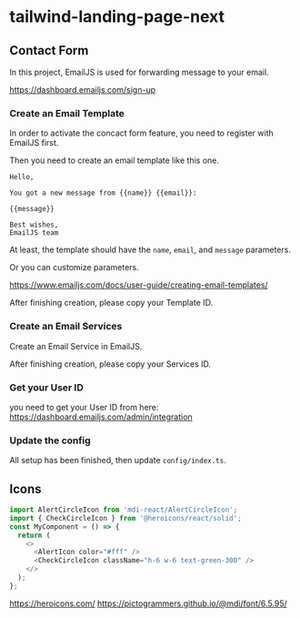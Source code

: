 # tailwind-landing-page-next


## Contact Form

In this project, EmailJS is used for forwarding message to your email.

https://dashboard.emailjs.com/sign-up

### Create an Email Template

In order to activate the concact form feature, you need to register with EmailJS first.

Then you need to create an email template like this one.

```
Hello,

You got a new message from {{name}} {{email}}:

{{message}}

Best wishes,
EmailJS team
```

At least, the template should have the `name`, `email`, and `message` parameters.

Or you can customize parameters.

https://www.emailjs.com/docs/user-guide/creating-email-templates/

After finishing creation, please copy your Template ID.


### Create an Email Services

Create an Email Service in EmailJS.

After finishing creation, please copy your Services ID.

### Get your User ID

you need to get your User ID from here:
https://dashboard.emailjs.com/admin/integration


### Update the config

All setup has been finished, then update `config/index.ts`.


## Icons

```ts
import AlertCircleIcon from 'mdi-react/AlertCircleIcon';
import { CheckCircleIcon } from '@heroicons/react/solid';
const MyComponent = () => {
  return (
    <>
      <AlertIcon color="#fff" />
      <CheckCircleIcon className="h-6 w-6 text-green-300" />
    </>
  );
};
```

https://heroicons.com/
https://pictogrammers.github.io/@mdi/font/6.5.95/

